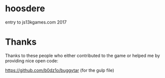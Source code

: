 # hoosdere
entry to js13kgames.com 2017


# Thanks

Thanks to these people who either contributed to the game or helped me by providing nice open code:

https://github.com/b0dz1o/buggytar (for the gulp file)
